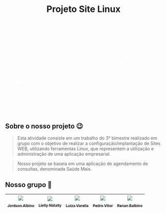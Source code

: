 <div align="center">
<h1>Projeto Site Linux</h1>
</div>
<div align="center">
  <img align="center" style ="margin-bottom: 1em;" src=https://github.com/luvarella/projeto-site-linux/blob/54bbac42bcdeac6365dbe89c0d362927fed0b255/apresentacao/Vinheta%20ICS.gif width="740px"/> 
</div>

## Sobre o nosso projeto 😉
> Esta atividade consiste em um trabalho do 3° bimestre realizado em grupo com o objetivo de realizar a configuração/implantação de Sites WEB, utilizando ferramentas Linux, que representem a utilização e administração de uma aplicação empresarial.

> Nosso projeto se baseia em uma aplicação de agendamento de consultas, denominada Saúde Mais.

## Nosso grupo 👥
| [<img src="https://avatars.githubusercontent.com/u/105514196?v=4" width=175><br><sub>Jordson Albino</sub>](https://github.com/JordsonZ) |[<img align="center" src="https://avatars.githubusercontent.com/u/93990842?v=4" width=175><br><sub>Lielly Nátally</sub>](https://github.com/Lielly) |  [<img src="https://avatars.githubusercontent.com/u/102320472?v=4" width=175><br><sub>Luiza Varella</sub>](https://github.com/luvarella) | [<img src="https://avatars.githubusercontent.com/u/93941657?v=4" width=175><br><sub>Pedro Vitor</sub>](https://github.com/PedroVitorCarFerSilva) | [<img src="https://avatars.githubusercontent.com/u/93939187?v=4" width=175><br><sub>Renan Balbino</sub>](https://github.com/balbii) </div>
| :---: | :---: | :---: | :---: | :---: | 

